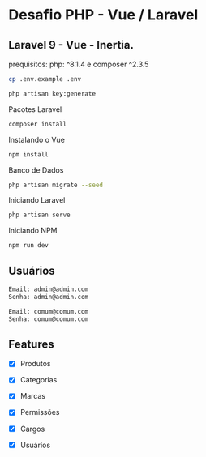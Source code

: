 # Desafio PHP - Vue / Laravel

## Laravel 9 - Vue - Inertia.

prequisitos: php: ^8.1.4 e composer ^2.3.5

```bash
cp .env.example .env
```

```bash
php artisan key:generate
```

Pacotes Laravel
```Bash
composer install
```

Instalando o Vue
```Bash
npm install
```

Banco de Dados

```bash
php artisan migrate --seed
```

Iniciando Laravel

```bash
php artisan serve
```

Iniciando NPM

```bash
npm run dev
```
## Usuários
```bash
Email: admin@admin.com
Senha: admin@admin.com
```
```bash
Email: comum@comum.com
Senha: comum@comum.com
```

## Features

-   [x] Produtos
-   [x] Categorias
-   [x] Marcas
-   [x] Permissões
-   [x] Cargos
-   [x] Usuários

